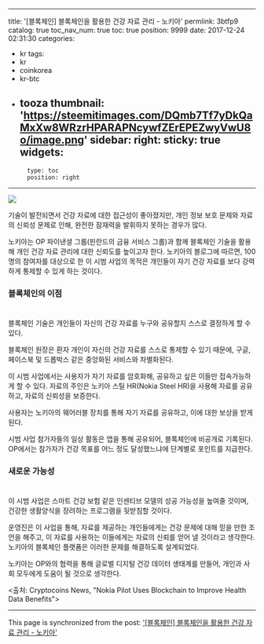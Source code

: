 
---
title: '[블록체인]  블록체인을 활용한 건강 자료 관리 - 노키아'
permlink: 3btfp9
catalog: true
toc_nav_num: true
toc: true
position: 9999
date: 2017-12-24 02:31:30
categories:
- kr
tags:
- kr
- coinkorea
- kr-btc
- tooza
thumbnail: 'https://steemitimages.com/DQmb7Tf7yDkQaMxXw8WRzrHPARAPNcywfZErEPEZwyVwU8o/image.png'
sidebar:
    right:
        sticky: true
widgets:
    -
        type: toc
        position: right
---


![](https://steemitimages.com/DQmb7Tf7yDkQaMxXw8WRzrHPARAPNcywfZErEPEZwyVwU8o/image.png)

기술이 발전되면서 건강 자료에 대한 접근성이 좋아졌지만, 개인 정보 보호 문제와 자료의 신뢰성 문제로 인해, 완전한 잠재력을 발휘하지 못하는 경우가 많다.

노키아는 OP 파이낸셜 그룹(핀란드의 금융 서비스 그룹)과 함께 블록체인 기술을 활용해 개인 건강 자료 관리에 대한 신뢰도를 높이고자 한다.  노키아의 블로그에 따르면, 100명의 참여자를 대상으로 한 이 시범 사업의 목적은 개인들이 자기 건강 자료를 보다 강력하게 통제할 수 있게 하는 것이다.

### 블록체인의 이점
#
블록체인 기술은 개인들이 자신의 건강 자료를 누구와 공유할지 스스로 결정하게 할 수 있다. 

블록체인 원장은 환자 개인이 자신의 건강 자료를 스스로 통제할 수 있기 때문에, 구글, 페이스북 및 드롭박스 같은 중앙화된 서비스와 차별화된다. 

이 시범 사업에서는 사용자가 자기 자료를 암호화해, 공유하고 싶은 이들만 접속가능하게 할 수 있다.   자료의 주인은 노키아 스틸 HR(Nokia Steel HR)을 사용해 자료를 공유하고, 자료의 신뢰성을 보증한다.

사용자는 노키아의 웨어러블 장치를 통해 자기 자료를 공유하고, 이에 대한 보상을 받게 된다. 

시범 사업 참가자들의 일상 활동은 앱을 통해 공유되어, 블록체인에 비공개로 기록된다.  OP에서는 참가자가 건강 목표를 어느 정도 달성했느냐에 단계별로 포인트를 지급한다. 

### 새로운 가능성
#
이 시범 사업은 스마트 건강 보험 같은 인센티브 모델의 성공 가능성을 높여줄 것이며, 건강한 생활양식을 장려하는 프로그램을 뒷받침할 것이다. 

운영진은 이 사업을 통해, 자료를 제공하는 개인들에게는 건강 문제에 대해 믿을 만한 조언을 해주고, 이 자료를 사용하는 이들에게는 자료의 신뢰를 얻어 낼 것이라고 생각한다.  노키아의 블록체인 플랫폼은 이러한 문제를 해결하도록 설계되었다.

노키아는 OP와의 협력을 통해 글로벌 디지털 건강 데이터 생태계를 만들어, 개인과 사회 모두에게 도움이 될 것으로 생각한다. 

<출처: Cryptocoins News, "Nokia Pilot Uses Blockchain to Improve Health Data Benefits">

- - -

This page is synchronized from the post: ['[블록체인]  블록체인을 활용한 건강 자료 관리 - 노키아'](https://steemit.com/@pius.pius/3btfp9)
